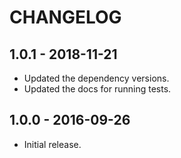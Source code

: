 # CHANGELOG

## 1.0.1 - 2018-11-21

* Updated the dependency versions.
* Updated the docs for running tests.

## 1.0.0 - 2016-09-26

*  Initial release.
